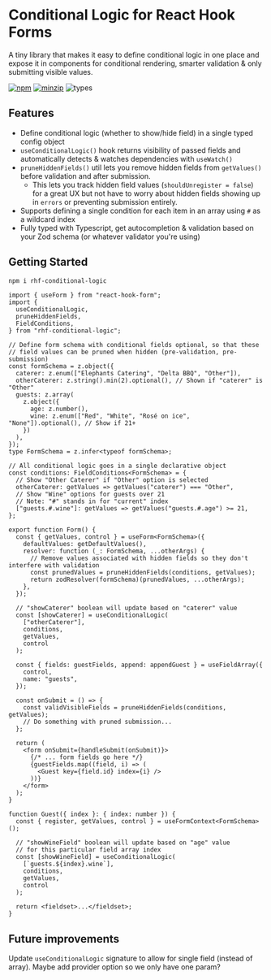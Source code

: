 # Conditional Logic for React Hook Forms

A tiny library that makes it easy to define conditional logic in one place and expose it in components for conditional rendering, smarter validation & only submitting visible values.

[![npm](https://img.shields.io/npm/v/rhf-conditional-logic.svg)](https://www.npmjs.com/package/rhf-conditional-logic)
[![minzip](https://img.shields.io/bundlephobia/minzip/rhf-conditional-logic.svg)](https://www.npmjs.com/package/rhf-conditional-logic)
![types](https://img.shields.io/badge/types-typescript-blueviolet)

## Features

- Define conditional logic (whether to show/hide field) in a single typed config object
- `useConditionalLogic()` hook returns visibility of passed fields and automatically detects & watches dependencies with `useWatch()`
- `pruneHiddenFields()` util lets you remove hidden fields from `getValues()` before validation and after submission.
  - This lets you track hidden field values (`shouldUnregister = false`) for a great UX but not have to worry about hidden fields showing up in `errors` or preventing submission entirely.
- Supports defining a single condition for each item in an array using `#` as a wildcard index
- Fully typed with Typescript, get autocompletion & validation based on your Zod schema (or whatever validator you're using)

## Getting Started

```bash
npm i rhf-conditional-logic
```

```tsx
import { useForm } from "react-hook-form";
import {
  useConditionalLogic,
  pruneHiddenFields,
  FieldConditions,
} from "rhf-conditional-logic";

// Define form schema with conditional fields optional, so that these
// field values can be pruned when hidden (pre-validation, pre-submission)
const formSchema = z.object({
  caterer: z.enum(["Elephants Catering", "Delta BBQ", "Other"]),
  otherCaterer: z.string().min(2).optional(), // Shown if "caterer" is "Other"
  guests: z.array(
    z.object({
      age: z.number(),
      wine: z.enum(["Red", "White", "Rosé on ice", "None"]).optional(), // Show if 21+
    })
  ),
});
type FormSchema = z.infer<typeof formSchema>;

// All conditional logic goes in a single declarative object
const conditions: FieldConditions<FormSchema> = {
  // Show "Other Caterer" if "Other" option is selected
  otherCaterer: getValues => getValues("caterer") === "Other",
  // Show "Wine" options for guests over 21
  // Note: "#" stands in for "current" index
  ["guests.#.wine"]: getValues => getValues("guests.#.age") >= 21,
};

export function Form() {
  const { getValues, control } = useForm<FormSchema>({
    defaultValues: getDefaultValues(),
    resolver: function (_: FormSchema, ...otherArgs) {
      // Remove values associated with hidden fields so they don't interfere with validation
      const prunedValues = pruneHiddenFields(conditions, getValues);
      return zodResolver(formSchema)(prunedValues, ...otherArgs);
    },
  });

  // "showCaterer" boolean will update based on "caterer" value
  const [showCaterer] = useConditionalLogic(
    ["otherCaterer"],
    conditions,
    getValues,
    control
  );

  const { fields: guestFields, append: appendGuest } = useFieldArray({
    control,
    name: "guests",
  });

  const onSubmit = () => {
    const validVisibleFields = pruneHiddenFields(conditions, getValues);
    // Do something with pruned submission...
  };

  return (
    <form onSubmit={handleSubmit(onSubmit)}>
      {/* ... form fields go here */}
      {guestFields.map((field, i) => (
        <Guest key={field.id} index={i} />
      ))}
    </form>
  );
}

function Guest({ index }: { index: number }) {
  const { register, getValues, control } = useFormContext<FormSchema>();

  // "showWineField" boolean will update based on "age" value
  // for this particular field array index
  const [showWineField] = useConditionalLogic(
    [`guests.${index}.wine`],
    conditions,
    getValues,
    control
  );

  return <fieldset>...</fieldset>;
}
```

## Future improvements

Update `useConditionalLogic` signature to allow for single field (instead of array). Maybe add provider option so we only have one param?
